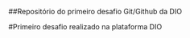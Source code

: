 ##Repositório do primeiro desafio Git/Github da DIO

#Primeiro desafio realizado na plataforma DIO 
